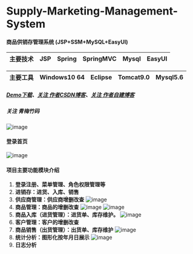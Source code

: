 # Supply-Marketing-Management-System
#### 商品供销存管理系统 (JSP+SSM+MySQL+EasyUI)


主要技术|JSP |Spring |SpringMVC |Mysql |EasyUI |
---|---|---|---|---|---

主要工具|Windows10 64 |Eclipse |Tomcat9.0 |Mysql5.6
---|---|---|---|---


##### [Demo下载](https://github.com/michaelwuyu/Supply-Marketing-Management-System)、[关注 作者CSDN博客](https://blog.csdn.net/weixin_43258908)、[关注 作者自建博客](https://wuyu.mobi/)

##### 关注 青梅竹码
![image](https://github.com/michaelwuyu/Supply-Marketing-Management-System/blob/master/images/66.jpg)

#### 登录首页

![image](https://github.com/michaelwuyu/Supply-Marketing-Management-System/blob/master/images/2.png)


#### 项目主要功能模块介绍
1. **登录注册、菜单管理、角色权限管理等**
2. **进销存：进货、入库、销售**
3. **供应商管理：供应商增删改查**
![image](https://github.com/michaelwuyu/Supply-Marketing-Management-System/blob/master/images/5.png)
4. **商品管理：商品的增删改查**
![image](https://github.com/michaelwuyu/Supply-Marketing-Management-System/blob/master/images/8.png)
![image](https://github.com/michaelwuyu/Supply-Marketing-Management-System/blob/master/images/10.png)
5. **商品入库（进货管理）：进货单、库存维护。**
![image](https://github.com/michaelwuyu/Supply-Marketing-Management-System/blob/master/images/11.png)
6. **客户管理：客户的增删改查**
7. **商品销售（出货管理）：出货单、库存维护**
![image](https://github.com/michaelwuyu/Supply-Marketing-Management-System/blob/master/images/17.png)
8. **统计分析：图形化按年月日展示**
![image](https://github.com/michaelwuyu/Supply-Marketing-Management-System/blob/master/images/18.png)
9. **日志分析**



